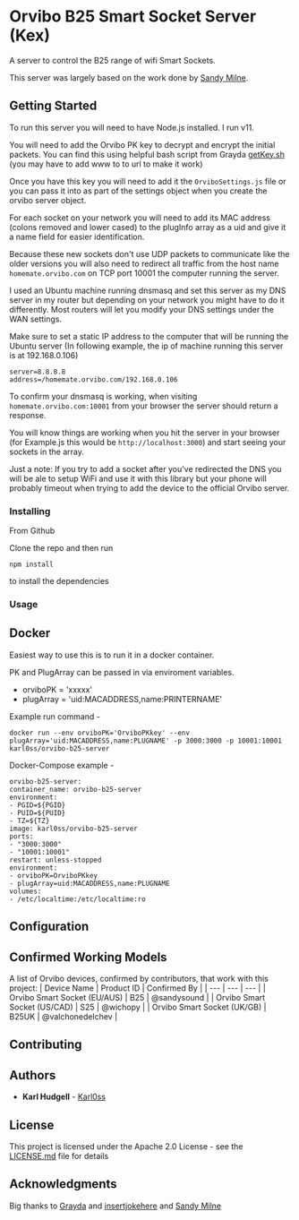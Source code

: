 
  

# Orvibo B25 Smart Socket Server (Kex)

 A server to control the B25 range of wifi Smart Sockets. 

This server was largely based on the work done by [Sandy Milne](https://github.com/sandysound).

## Getting Started

To run this server you will need to have Node.js installed. I run v11.

You will need to add the Orvibo PK key to decrypt and encrypt the initial packets.
You can find this using helpful bash script from Grayda [getKey.sh](https://gist.github.com/Grayda/eb48093bcfb96bfeec9c58ea301f2668) (you may have to add www to to url to make it work)

Once you have this key you will need to add it the ``OrviboSettings.js`` file or you can pass it into as part of the settings object when you create the orvibo server object.

For each socket on your network you will need to add its MAC address (colons removed and lower cased) to the plugInfo array as a uid and give it a name field for easier identification.

Because these new sockets don't use UDP packets to communicate like the older versions you will also need to redirect all traffic from the host name ``homemate.orvibo.com``
on TCP port 10001 the computer running the server.

I used an Ubuntu machine running dnsmasq and set this server as my DNS server in my router but depending on your network you might have to do it differently. Most routers will let you modify your DNS settings under the WAN settings.

Make sure to set a static IP address to the computer that will be running the Ubuntu server (In following example, the ip of machine running this server is at 192.168.0.106)
```
server=8.8.8.8
address=/homemate.orvibo.com/192.168.0.106
```

To confirm your dnsmasq is working, when visiting ``homemate.orvibo.com:10001`` from your browser the server should return a response.
 

You will know things are working when you hit the server in your browser (for Example.js this would be ``http://localhost:3000``) and start seeing your sockets in the array.

Just a note: If you try to add a socket after you've redirected the DNS you will be ale to setup WiFi and use it with this library but your phone will probably timeout when trying to add the device to the official Orvibo server.


### Installing

From Github

Clone the repo and then run
```
npm install
```
to install the dependencies


### Usage
## Docker

Easiest way to use this is to run it in a docker container.

PK and PlugArray can be passed in via enviroment variables.

- orviboPK = 'xxxxx'
- plugArray = 'uid:MACADDRESS,name:PRINTERNAME'

Example run command -

    docker run --env orviboPK='OrviboPKkey' --env plugArray='uid:MACADDRESS,name:PLUGNAME' -p 3000:3000 -p 10001:10001 karl0ss/orvibo-b25-server

Docker-Compose example -

    orvibo-b25-server:
    container_name: orvibo-b25-server
    environment:
    - PGID=${PGID}
    - PUID=${PUID}
    - TZ=${TZ}
    image: karl0ss/orvibo-b25-server
    ports:
    - "3000:3000"
    - "10001:10001"
    restart: unless-stopped
    environment:
    - orviboPK=OrviboPKkey
    - plugArray=uid:MACADDRESS,name:PLUGNAME
    volumes:    
    - /etc/localtime:/etc/localtime:ro
      

## Configuration

## Confirmed Working Models
A list of Orvibo devices, confirmed by contributors, that work with this project:
| Device Name | Product ID | Confirmed By |
| --- | --- | --- |
| Orvibo Smart Socket (EU/AUS) | B25 | @sandysound |
| Orvibo Smart Socket (US/CAD) | S25 | @wichopy |
| Orvibo Smart Socket (UK/GB) | B25UK | @valchonedelchev |

  

## Contributing
## Authors

  

  

*  **Karl Hudgell** - [Karl0ss](https://github.com/karl0ss/)

  

  

## License

  

  

This project is licensed under the Apache 2.0 License - see the [LICENSE.md](LICENSE.md) file for details

  

  

## Acknowledgments

  

  

Big thanks to [Grayda](https://github.com/Grayda/) and [insertjokehere](https://github.com/insertjokehere) and [Sandy Milne](https://github.com/sandysound)


